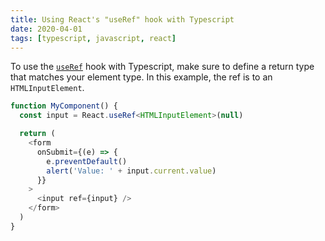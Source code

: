 ```yaml
---
title: Using React's "useRef" hook with Typescript
date: 2020-04-01
tags: [typescript, javascript, react]
---
```


To use the [`useRef`](https://reactjs.org/docs/hooks-reference.html#useref) hook with Typescript, make sure to define a return type that matches your element type. In this example, the ref is to an `HTMLInputElement`.

```ts
function MyComponent() {
  const input = React.useRef<HTMLInputElement>(null)

  return (
    <form
      onSubmit={(e) => {
        e.preventDefault()
        alert('Value: ' + input.current.value)
      }}
    >
      <input ref={input} />
    </form>
  )
}
```
